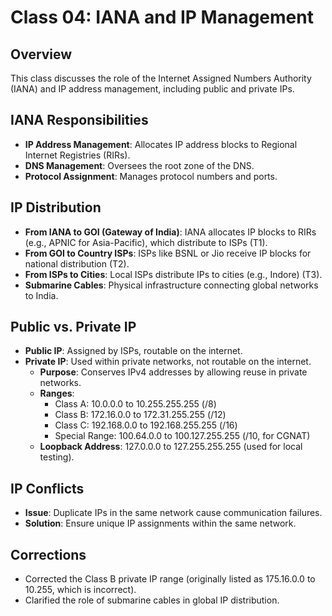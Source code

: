 # Class 04: IANA and IP Management

## Overview
This class discusses the role of the Internet Assigned Numbers Authority (IANA) and IP address management, including public and private IPs.

## IANA Responsibilities
- **IP Address Management**: Allocates IP address blocks to Regional Internet Registries (RIRs).
- **DNS Management**: Oversees the root zone of the DNS.
- **Protocol Assignment**: Manages protocol numbers and ports.

## IP Distribution
- **From IANA to GOI (Gateway of India)**: IANA allocates IP blocks to RIRs (e.g., APNIC for Asia-Pacific), which distribute to ISPs (T1).
- **From GOI to Country ISPs**: ISPs like BSNL or Jio receive IP blocks for national distribution (T2).
- **From ISPs to Cities**: Local ISPs distribute IPs to cities (e.g., Indore) (T3).
- **Submarine Cables**: Physical infrastructure connecting global networks to India.

## Public vs. Private IP
- **Public IP**: Assigned by ISPs, routable on the internet.
- **Private IP**: Used within private networks, not routable on the internet.
  - **Purpose**: Conserves IPv4 addresses by allowing reuse in private networks.
  - **Ranges**:
    - Class A: 10.0.0.0 to 10.255.255.255 (/8)
    - Class B: 172.16.0.0 to 172.31.255.255 (/12)
    - Class C: 192.168.0.0 to 192.168.255.255 (/16)
    - Special Range: 100.64.0.0 to 100.127.255.255 (/10, for CGNAT)
  - **Loopback Address**: 127.0.0.0 to 127.255.255.255 (used for local testing).

## IP Conflicts
- **Issue**: Duplicate IPs in the same network cause communication failures.
- **Solution**: Ensure unique IP assignments within the same network.

## Corrections
- Corrected the Class B private IP range (originally listed as 175.16.0.0 to 10.255, which is incorrect).
- Clarified the role of submarine cables in global IP distribution.